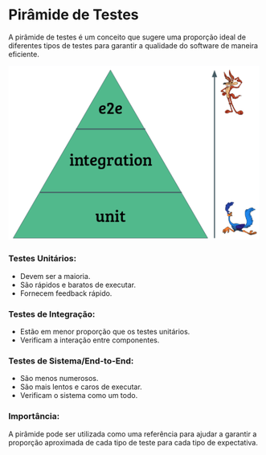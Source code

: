# Pirâmide de Testes
A pirâmide de testes é um conceito que sugere uma proporção ideal de diferentes tipos de testes para garantir a qualidade do software de maneira eficiente.

<img src="/assets/piramide_testes.png" width="500" />

###  Testes Unitários:

- Devem ser a maioria.
- São rápidos e baratos de executar.
- Fornecem feedback rápido.

###  Testes de Integração:

- Estão em menor proporção que os testes unitários.
- Verificam a interação entre componentes.

### Testes de Sistema/End-to-End:

- São menos numerosos.
- São mais lentos e caros de executar.
- Verificam o sistema como um todo.

### Importância:
A pirâmide pode ser utilizada como uma referência para ajudar a garantir a proporção aproximada de cada tipo de teste para cada tipo de expectativa.
